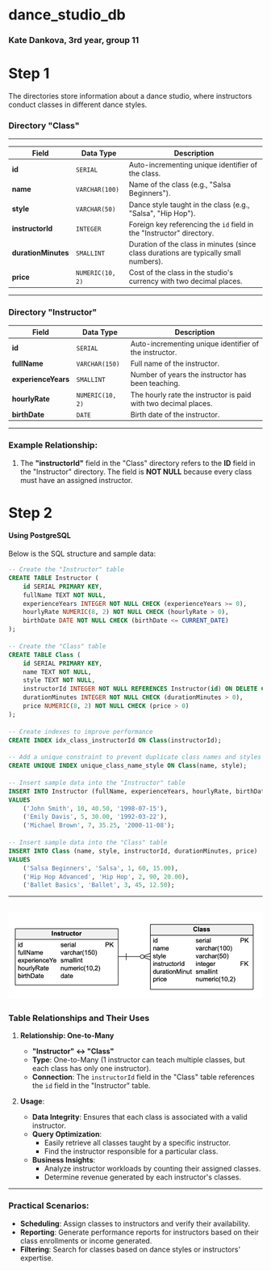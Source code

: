 # dance_studio_db

### Kate Dankova, 3rd year, group 11

# Step 1
The directories store information about a dance studio, where instructors conduct classes in different dance styles.

### Directory "Class"
---

| Field               | Data Type              | Description                                                   |
|---------------------|------------------------|---------------------------------------------------------------|
| **id**             | `SERIAL`               | Auto-incrementing unique identifier of the class.            |
| **name**           | `VARCHAR(100)`         | Name of the class (e.g., "Salsa Beginners").                 |
| **style**          | `VARCHAR(50)`          | Dance style taught in the class (e.g., "Salsa", "Hip Hop").  |
| **instructorId**   | `INTEGER`              | Foreign key referencing the `id` field in the "Instructor" directory. |
| **durationMinutes**| `SMALLINT`             | Duration of the class in minutes (since class durations are typically small numbers). |
| **price**          | `NUMERIC(10, 2)`       | Cost of the class in the studio's currency with two decimal places. |

---

### Directory "Instructor"

| Field               | Data Type              | Description                                                   |
|---------------------|------------------------|---------------------------------------------------------------|
| **id**             | `SERIAL`               | Auto-incrementing unique identifier of the instructor.        |
| **fullName**       | `VARCHAR(150)`         | Full name of the instructor.                                 |
| **experienceYears**| `SMALLINT`             | Number of years the instructor has been teaching.            |
| **hourlyRate**     | `NUMERIC(10, 2)`       | The hourly rate the instructor is paid with two decimal places. |
| **birthDate**      | `DATE`                 | Birth date of the instructor.                                |

---

### Example Relationship:
1. The **"instructorId"** field in the "Class" directory refers to the **ID** field in the "Instructor" directory. The field is **NOT NULL** because every class must have an assigned instructor.

# Step 2
#### Using PostgreSQL  
Below is the SQL structure and sample data:

```sql
-- Create the "Instructor" table
CREATE TABLE Instructor (
    id SERIAL PRIMARY KEY,
    fullName TEXT NOT NULL,
    experienceYears INTEGER NOT NULL CHECK (experienceYears >= 0),
    hourlyRate NUMERIC(8, 2) NOT NULL CHECK (hourlyRate > 0),
    birthDate DATE NOT NULL CHECK (birthDate <= CURRENT_DATE)
);

-- Create the "Class" table
CREATE TABLE Class (
    id SERIAL PRIMARY KEY,
    name TEXT NOT NULL,
    style TEXT NOT NULL,
    instructorId INTEGER NOT NULL REFERENCES Instructor(id) ON DELETE CASCADE,
    durationMinutes INTEGER NOT NULL CHECK (durationMinutes > 0),
    price NUMERIC(8, 2) NOT NULL CHECK (price > 0)
);

-- Create indexes to improve performance
CREATE INDEX idx_class_instructorId ON Class(instructorId);

-- Add a unique constraint to prevent duplicate class names and styles
CREATE UNIQUE INDEX unique_class_name_style ON Class(name, style);

-- Insert sample data into the "Instructor" table
INSERT INTO Instructor (fullName, experienceYears, hourlyRate, birthDate)
VALUES
    ('John Smith', 10, 40.50, '1998-07-15'),
    ('Emily Davis', 5, 30.00, '1992-03-22'),
    ('Michael Brown', 7, 35.25, '2000-11-08');

-- Insert sample data into the "Class" table
INSERT INTO Class (name, style, instructorId, durationMinutes, price)
VALUES
    ('Salsa Beginners', 'Salsa', 1, 60, 15.00),
    ('Hip Hop Advanced', 'Hip Hop', 2, 90, 20.00),
    ('Ballet Basics', 'Ballet', 3, 45, 12.50);
```

---
![Dance Class Diagram](https://github.com/kdankova/dance_studio_db/blob/main/dance_studio_db_diagram.png)
---

### Table Relationships and Their Uses

1. **Relationship: One-to-Many**
   - **"Instructor" ↔ "Class"**
   - **Type**: One-to-Many (1 instructor can teach multiple classes, but each class has only one instructor).
   - **Connection**: The `instructorId` field in the "Class" table references the `id` field in the "Instructor" table.

2. **Usage**:
   - **Data Integrity**: Ensures that each class is associated with a valid instructor.
   - **Query Optimization**:
     - Easily retrieve all classes taught by a specific instructor.
     - Find the instructor responsible for a particular class.
   - **Business Insights**:
     - Analyze instructor workloads by counting their assigned classes.
     - Determine revenue generated by each instructor's classes.

---

### Practical Scenarios:
- **Scheduling**: Assign classes to instructors and verify their availability.
- **Reporting**: Generate performance reports for instructors based on their class enrollments or income generated.
- **Filtering**: Search for classes based on dance styles or instructors' expertise. 
